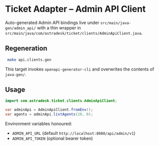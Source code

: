 # Ticket Adapter – Admin API Client

Auto-generated Admin API bindings live under `src/main/java-gen/admin_api/`
with a thin wrapper in `src/main/java/com/astradesk/ticket/clients/AdminApiClient.java`.

## Regeneration

```bash
 make api.clients.gen
```

This target invokes `openapi-generator-cli` and overwrites the contents of `java-gen/`.

## Usage

```java
import com.astradesk.ticket.clients.AdminApiClient;

var adminApi = AdminApiClient.fromEnv();
var agents = adminApi.listAgents(20, 0);
```

Environment variables honoured:

- `ADMIN_API_URL` (default `http://localhost:8080/api/admin/v1`)
- `ADMIN_API_TOKEN` (optional bearer token)
